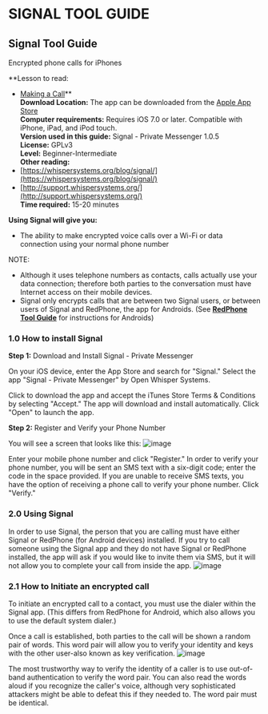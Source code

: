 [Title]: # ()
[Order]: # (0)

# SIGNAL TOOL GUIDE

## Signal Tool Guide   
Encrypted phone calls for iPhones 

**Lesson to read:   
- [Making a Call](umbrella://lesson/making-a-call)**  
**Download Location:** The app can be downloaded from the [Apple App Store](https://itunes.apple.com/us/app/signal-private-messenger/id874139669?mt=8)  
**Computer requirements:** Requires iOS 7.0 or later. Compatible with iPhone, iPad, and iPod touch.  
**Version used in this guide:** Signal - Private Messenger 1.0.5  
**License:** GPLv3  
**Level:** Beginner-Intermediate  
**Other reading:**  
- [https://whispersystems.org/blog/signal/](https://whispersystems.org/blog/signal/)  
- [http://support.whispersystems.org/](http://support.whispersystems.org/)  
**Time required:** 15-20 minutes

**Using Signal will give you:**  
- The ability to make encrypted voice calls over a Wi-Fi or data connection using your normal phone number

NOTE:   
- Although it uses telephone numbers as contacts, calls actually use your data connection; therefore both parties to the conversation must have Internet access on their mobile devices.  
- Signal only encrypts calls that are between two Signal users, or between users of Signal and RedPhone, the app for Androids. (See **[RedPhone Tool Guide](umbrella://lesson/redphone)** for instructions for Androids)

### 1.0 How to install Signal 

**Step 1:** Download and Install Signal - Private Messenger

On your iOS device, enter the App Store and search for "Signal." Select the app "Signal - Private Messenger" by Open Whisper Systems.

Click to download the app and accept the iTunes Store Terms & Conditions by selecting "Accept." The app will download and install automatically. Click "Open" to launch the app.

**Step 2:** Register and Verify your Phone Number

You will see a screen that looks like this:
![image](tool_signal1.png)

Enter your mobile phone number and click "Register." In order to verify your phone number, you will be sent an SMS text with a six-digit code; enter the code in the space provided. If you are unable to receive SMS texts, you have the option of receiving a phone call to verify your phone number. Click "Verify."

### 2.0 Using Signal

In order to use Signal, the person that you are calling must have either Signal or RedPhone (for Android devices) installed. If you try to call someone using the Signal app and they do not have Signal or RedPhone installed, the app will ask if you would like to invite them via SMS, but it will not allow you to complete your call from inside the app.
![image](tool_signal2.png)

### 2.1 How to Initiate an encrypted call

To initiate an encrypted call to a contact, you must use the dialer within the Signal app. (This differs from RedPhone for Android, which also allows you to use the default system dialer.)

Once a call is established, both parties to the call will be shown a random pair of words. This word pair will allow you to verify your identity and keys with the other user-also known as key verification.
![image](tool_signal3.png)

The most trustworthy way to verify the identity of a caller is to use out-of-band authentication to verify the word pair. You can also read the words aloud if you recognize the caller's voice, although very sophisticated attackers might be able to defeat this if they needed to. The word pair must be identical.